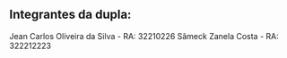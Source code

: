 ## Integrantes da dupla:

Jean Carlos Oliveira da Silva - RA: 32210226
Sâmeck Zanela Costa - RA: 322212223


